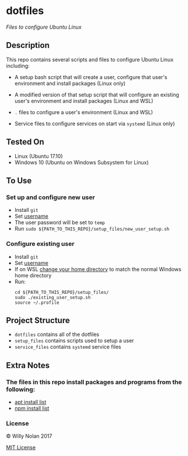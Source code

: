 # dotfiles
*Files to configure Ubuntu Linux*

## Description
This repo contains several scripts and files to configure Ubuntu Linux including:

- A setup bash script that will create a user, configure that user's environment and install packages (Linux only)

- A modified version of that setup script that will configure an existing user's environment and install packages (Linux and WSL)

- `.` files to configure a user's environment (Linux and WSL)

- Service files to configure services on start via `systemd` (Linux only)

## Tested On
- Linux (Ubuntu 17.10)
- Windows 10 (Ubuntu on Windows Subsystem for Linux)

## To Use
### Set up and configure new user
- Install `git`
- Set [username](setup_files/new_user_setup.sh#L7)
- The user password will be set to `temp`
- Run `sudo ${PATH_TO_THIS_REPO}/setup_files/new_user_setup.sh`

### Configure existing user
- Install `git`
- Set [username](setup_files/existing_user_setup.sh#L4)
- If on WSL [change your home directory](https://superuser.com/a/1134645/435434) to match the normal Windows home directory
- Run:
    ```shell
    cd ${PATH_TO_THIS_REPO}/setup_files/
    sudo ./existing_user_setup.sh
    source ~/.profile
    ```

## Project Structure
- `dotfiles` contains all of the dotfiles
- `setup_files` contains scripts used to setup a user
- `service_files` contains `systemd` service files

## Extra Notes
### The files in this repo install packages and programs from the following:
- [apt install list](setup_files/apt_files.txt)
- [npm install list](setup_files/npm_files.txt)

### License

:copyright: Willy Nolan 2017 

[MIT License](http://en.wikipedia.org/wiki/MIT_License)

